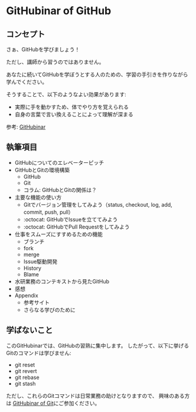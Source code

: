# GitHubinar of GitHub

## コンセプト
さぁ、GitHubを学びましょう！

ただし、講師から習うのではありません。

あなたに続いてGitHubを学ぼうとする人のための、学習の手引きを作りながら学んでください。

そうすることで、以下のようなよい効果があります:

- 実際に手を動かすため、体でやり方を覚えられる
- 自身の言葉で言い換えることによって理解が深まる

参考: [GitHubinar](https://github.com/fra-dev-ops-bu/githubinar_git)

## 執筆項目
- GitHubについてのエレベーターピッチ
- GitHubとGitの環境構築
  - GitHub
  - Git
  - コラム: GitHubとGitの関係は？
- 主要な機能の使い方
  - Gitでバージョン管理をしてみよう（status, checkout, log, add, commit, push, pull）
  - :octocat: GitHubでIssueを立ててみよう
  - :octocat: GitHubでPull Requestをしてみよう
- 仕事をスムーズにすすめるための機能
  - ブランチ
  - fork
  - merge
  - Issue駆動開発
  - History
  - Blame
- 水研業務のコンテキストから見たGitHub
- 感想
- Appendix
  - 参考サイト
  - さらなる学びのために

## 学ばないこと
このGitHubinarでは、GitHubの習熟に集中します。
したがって、以下に挙げるGitのコマンドは学びません:
- git reset
- git revert
- git rebase
- git stash

ただし、これらのGitコマンドは日常業務の助けとなりますので、
興味のある方は [GitHubinar of Git](https://github.com/fra-dev-ops-bu/githubinar_git)にご参加ください。
